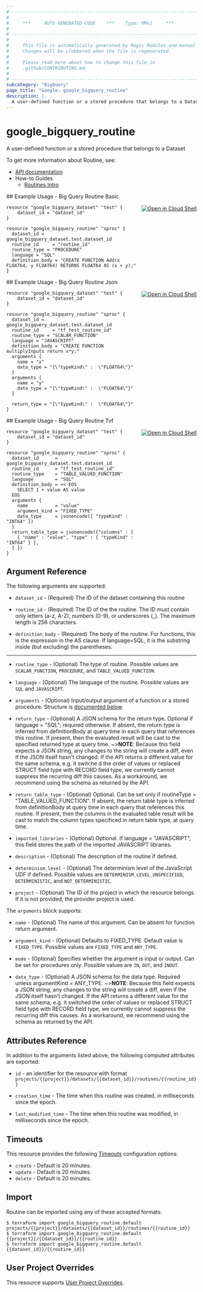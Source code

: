 ```yaml
---
# ----------------------------------------------------------------------------
#
#     ***     AUTO GENERATED CODE    ***    Type: MMv1     ***
#
# ----------------------------------------------------------------------------
#
#     This file is automatically generated by Magic Modules and manual
#     changes will be clobbered when the file is regenerated.
#
#     Please read more about how to change this file in
#     .github/CONTRIBUTING.md.
#
# ----------------------------------------------------------------------------
subcategory: "BigQuery"
page_title: "Google: google_bigquery_routine"
description: |-
  A user-defined function or a stored procedure that belongs to a Dataset
---
```


# google\_bigquery\_routine

A user-defined function or a stored procedure that belongs to a Dataset


To get more information about Routine, see:

* [API documentation](https://cloud.google.com/bigquery/docs/reference/rest/v2/routines)
* How-to Guides
    * [Routines Intro](https://cloud.google.com/bigquery/docs/reference/rest/v2/routines)

<div class = "oics-button" style="float: right; margin: 0 0 -15px">
  <a href="https://console.cloud.google.com/cloudshell/open?cloudshell_git_repo=https%3A%2F%2Fgithub.com%2Fterraform-google-modules%2Fdocs-examples.git&cloudshell_working_dir=big_query_routine_basic&cloudshell_image=gcr.io%2Fgraphite-cloud-shell-images%2Fterraform%3Alatest&open_in_editor=main.tf&cloudshell_print=.%2Fmotd&cloudshell_tutorial=.%2Ftutorial.md" target="_blank">
    <img alt="Open in Cloud Shell" src="//gstatic.com/cloudssh/images/open-btn.svg" style="max-height: 44px; margin: 32px auto; max-width: 100%;">
  </a>
</div>
## Example Usage - Big Query Routine Basic


```hcl
resource "google_bigquery_dataset" "test" {
	dataset_id = "dataset_id"
}

resource "google_bigquery_routine" "sproc" {
  dataset_id = google_bigquery_dataset.test.dataset_id
  routine_id     = "routine_id"
  routine_type = "PROCEDURE"
  language = "SQL"
  definition_body = "CREATE FUNCTION Add(x FLOAT64, y FLOAT64) RETURNS FLOAT64 AS (x + y);"
}
```
<div class = "oics-button" style="float: right; margin: 0 0 -15px">
  <a href="https://console.cloud.google.com/cloudshell/open?cloudshell_git_repo=https%3A%2F%2Fgithub.com%2Fterraform-google-modules%2Fdocs-examples.git&cloudshell_working_dir=big_query_routine_json&cloudshell_image=gcr.io%2Fgraphite-cloud-shell-images%2Fterraform%3Alatest&open_in_editor=main.tf&cloudshell_print=.%2Fmotd&cloudshell_tutorial=.%2Ftutorial.md" target="_blank">
    <img alt="Open in Cloud Shell" src="//gstatic.com/cloudssh/images/open-btn.svg" style="max-height: 44px; margin: 32px auto; max-width: 100%;">
  </a>
</div>
## Example Usage - Big Query Routine Json


```hcl
resource "google_bigquery_dataset" "test" {
	dataset_id = "dataset_id"
}

resource "google_bigquery_routine" "sproc" {
  dataset_id = google_bigquery_dataset.test.dataset_id
  routine_id     = "tf_test_routine_id"
  routine_type = "SCALAR_FUNCTION"
  language = "JAVASCRIPT"
  definition_body = "CREATE FUNCTION multiplyInputs return x*y;"
  arguments {
    name = "x"
    data_type = "{\"typeKind\" :  \"FLOAT64\"}"
  } 
  arguments {
    name = "y"
    data_type = "{\"typeKind\" :  \"FLOAT64\"}"
  }
   
  return_type = "{\"typeKind\" :  \"FLOAT64\"}"
}
```
<div class = "oics-button" style="float: right; margin: 0 0 -15px">
  <a href="https://console.cloud.google.com/cloudshell/open?cloudshell_git_repo=https%3A%2F%2Fgithub.com%2Fterraform-google-modules%2Fdocs-examples.git&cloudshell_working_dir=big_query_routine_tvf&cloudshell_image=gcr.io%2Fgraphite-cloud-shell-images%2Fterraform%3Alatest&open_in_editor=main.tf&cloudshell_print=.%2Fmotd&cloudshell_tutorial=.%2Ftutorial.md" target="_blank">
    <img alt="Open in Cloud Shell" src="//gstatic.com/cloudssh/images/open-btn.svg" style="max-height: 44px; margin: 32px auto; max-width: 100%;">
  </a>
</div>
## Example Usage - Big Query Routine Tvf


```hcl
resource "google_bigquery_dataset" "test" {
	dataset_id = "dataset_id"
}

resource "google_bigquery_routine" "sproc" {
  dataset_id      = google_bigquery_dataset.test.dataset_id
  routine_id      = "tf_test_routine_id"
  routine_type    = "TABLE_VALUED_FUNCTION"
  language        = "SQL"
  definition_body = <<-EOS
    SELECT 1 + value AS value
  EOS
  arguments {
    name          = "value"
    argument_kind = "FIXED_TYPE"
    data_type     = jsonencode({ "typeKind" : "INT64" })
  }
  return_table_type = jsonencode({"columns" : [
    { "name" : "value", "type" : { "typeKind" : "INT64" } },
  ] })
}
```

## Argument Reference

The following arguments are supported:


* `dataset_id` -
  (Required)
  The ID of the dataset containing this routine

* `routine_id` -
  (Required)
  The ID of the the routine. The ID must contain only letters (a-z, A-Z), numbers (0-9), or underscores (_). The maximum length is 256 characters.

* `definition_body` -
  (Required)
  The body of the routine. For functions, this is the expression in the AS clause.
  If language=SQL, it is the substring inside (but excluding) the parentheses.


- - -


* `routine_type` -
  (Optional)
  The type of routine.
  Possible values are `SCALAR_FUNCTION`, `PROCEDURE`, and `TABLE_VALUED_FUNCTION`.

* `language` -
  (Optional)
  The language of the routine.
  Possible values are `SQL` and `JAVASCRIPT`.

* `arguments` -
  (Optional)
  Input/output argument of a function or a stored procedure.
  Structure is [documented below](#nested_arguments).

* `return_type` -
  (Optional)
  A JSON schema for the return type. Optional if language = "SQL"; required otherwise.
  If absent, the return type is inferred from definitionBody at query time in each query
  that references this routine. If present, then the evaluated result will be cast to
  the specified returned type at query time. ~>**NOTE**: Because this field expects a JSON
  string, any changes to the string will create a diff, even if the JSON itself hasn't
  changed. If the API returns a different value for the same schema, e.g. it switche
  d the order of values or replaced STRUCT field type with RECORD field type, we currently
  cannot suppress the recurring diff this causes. As a workaround, we recommend using
  the schema as returned by the API.

* `return_table_type` -
  (Optional)
  Optional. Can be set only if routineType = "TABLE_VALUED_FUNCTION".
  If absent, the return table type is inferred from definitionBody at query time in each query
  that references this routine. If present, then the columns in the evaluated table result will
  be cast to match the column types specificed in return table type, at query time.

* `imported_libraries` -
  (Optional)
  Optional. If language = "JAVASCRIPT", this field stores the path of the
  imported JAVASCRIPT libraries.

* `description` -
  (Optional)
  The description of the routine if defined.

* `determinism_level` -
  (Optional)
  The determinism level of the JavaScript UDF if defined.
  Possible values are `DETERMINISM_LEVEL_UNSPECIFIED`, `DETERMINISTIC`, and `NOT_DETERMINISTIC`.

* `project` - (Optional) The ID of the project in which the resource belongs.
    If it is not provided, the provider project is used.


<a name="nested_arguments"></a>The `arguments` block supports:

* `name` -
  (Optional)
  The name of this argument. Can be absent for function return argument.

* `argument_kind` -
  (Optional)
  Defaults to FIXED_TYPE.
  Default value is `FIXED_TYPE`.
  Possible values are `FIXED_TYPE` and `ANY_TYPE`.

* `mode` -
  (Optional)
  Specifies whether the argument is input or output. Can be set for procedures only.
  Possible values are `IN`, `OUT`, and `INOUT`.

* `data_type` -
  (Optional)
  A JSON schema for the data type. Required unless argumentKind = ANY_TYPE.
  ~>**NOTE**: Because this field expects a JSON string, any changes to the string
  will create a diff, even if the JSON itself hasn't changed. If the API returns
  a different value for the same schema, e.g. it switched the order of values
  or replaced STRUCT field type with RECORD field type, we currently cannot
  suppress the recurring diff this causes. As a workaround, we recommend using
  the schema as returned by the API.

## Attributes Reference

In addition to the arguments listed above, the following computed attributes are exported:

* `id` - an identifier for the resource with format `projects/{{project}}/datasets/{{dataset_id}}/routines/{{routine_id}}`

* `creation_time` -
  The time when this routine was created, in milliseconds since the
  epoch.

* `last_modified_time` -
  The time when this routine was modified, in milliseconds since the
  epoch.


## Timeouts

This resource provides the following
[Timeouts](/docs/configuration/resources.html#timeouts) configuration options:

- `create` - Default is 20 minutes.
- `update` - Default is 20 minutes.
- `delete` - Default is 20 minutes.

## Import


Routine can be imported using any of these accepted formats:

```
$ terraform import google_bigquery_routine.default projects/{{project}}/datasets/{{dataset_id}}/routines/{{routine_id}}
$ terraform import google_bigquery_routine.default {{project}}/{{dataset_id}}/{{routine_id}}
$ terraform import google_bigquery_routine.default {{dataset_id}}/{{routine_id}}
```

## User Project Overrides

This resource supports [User Project Overrides](https://www.terraform.io/docs/providers/google/guides/provider_reference.html#user_project_override).
